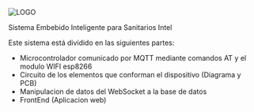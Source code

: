 ![LOGO](https://seisai.000webhostapp.com/SEISAI_LOGO.png)

Sistema Embebido Inteligente para Sanitarios Intel

Este sistema está dividido en las siguientes partes:

- Microcontrolador comunicado por MQTT mediante comandos AT y el modulo WIFI esp8266
- Circuito de los elementos que conforman el dispositivo (Diagrama y PCB)
- Manipulacion de datos del WebSocket a la base de datos
- FrontEnd (Aplicacion web)


